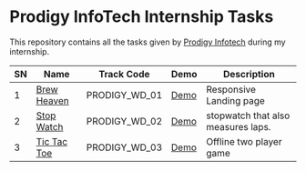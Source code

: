 # Prodigy InfoTech Internship Tasks

This repository contains all the tasks given by [Prodigy Infotech](https://prodigyinfotech.dev/) during my internship.

| SN  | Name                                    | Track Code    | Demo                                                  | Description                            |
| --- | --------------------------------------- | ------------- | ----------------------------------------------------- | -------------------------------------- |
| 1   | [Brew Heaven](/PRODIGY_WD_01/README.md)     | PRODIGY_WD_01 | [Demo](https://thrishanatarajan7.neocities.org/PRODIGY_WD_01/)             | Responsive Landing page                |
| 2   | [Stop Watch](/PRODIGY_WD_02/README.md)  | PRODIGY_WD_02 | [Demo](https://thrishanatarajan7.neocities.org/PRODIGY_WD_02/)         | stopwatch that also measures laps.     |
| 3   | [Tic Tac Toe](/PRODIGY_WD_03/README.md) | PRODIGY_WD_03 | [Demo](https://thrishanatarajan7.neocities.org/PRODIGY_WD_03/) | Offline two player game                |
